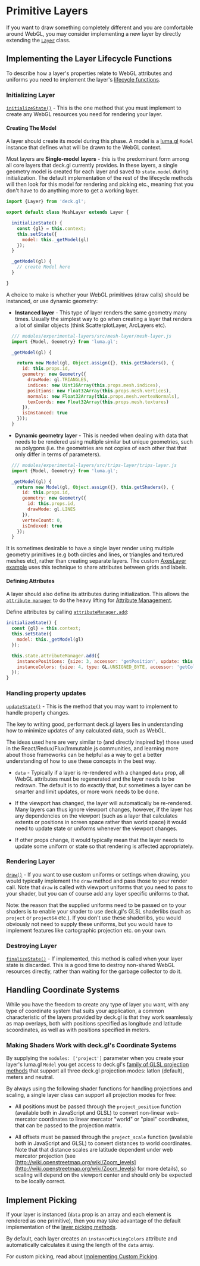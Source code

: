 # Primitive Layers

If you want to draw something completely different and you are comfortable around WebGL, you may consider implementing a new layer by directly extending the [`Layer`](/docs/api-reference/layer.md) class.


## Implementing the Layer Lifecycle Functions

To describe how a layer's properties relate to WebGL attributes and uniforms you need to implement the layer's [lifecycle functions](/docs/developer-guide/layer-lifecycle.md).


### Initializing Layer

[`initializeState()`](/docs/api-reference/layer.md#-initializestate-) - This is the one method that you must implement to create any WebGL resources you need for rendering your layer.


#### Creating The Model

A layer should create its model during this phase. A model is a [luma.gl](https://github.com/uber/luma.gl) `Model` instance that defines what will be drawn to the WebGL context.

Most layers are **Single-model layers** - this is the predominant form among all core layers that deck.gl currently provides. In these layers, a single geometry model is created for each layer and saved to `state.model` during initialization. The default implementation of the rest of the lifecycle methods will then look for this model for rendering and picking etc., meaning that you don't have to do anything more to get a working layer.

```js
import {Layer} from 'deck.gl';

export default class MeshLayer extends Layer {

  initializeState() {
    const {gl} = this.context;
    this.setState({
      model: this._getModel(gl)
    });
  }

  _getModel(gl) {
    // create Model here
  }

}
```

A choice to make is whether your WebGL primitives (draw calls) should be instanced, or use dynamic geometry:

* **Instanced layer** - This type of layer renders the same geometry many times. Usually the simplest way to go when creating a layer that renders a lot of similar objects (think ScatterplotLayer, ArcLayers etc).

```js
  /// modules/experimental-layers/src/mesh-layer/mesh-layer.js
  import {Model, Geometry} from 'luma.gl';

  _getModel(gl) {

    return new Model(gl, Object.assign({}, this.getShaders(), {
      id: this.props.id,
      geometry: new Geometry({
        drawMode: gl.TRIANGLES,
        indices: new Uint16Array(this.props.mesh.indices),
        positions: new Float32Array(this.props.mesh.vertices),
        normals: new Float32Array(this.props.mesh.vertexNormals),
        texCoords: new Float32Array(this.props.mesh.textures)
      }),
      isInstanced: true
    }));
  }
```

* **Dynamic geometry layer** - This is needed when dealing with data that needs to be rendered using multiple similar but unique geometries, such as polygons (i.e. the geometries are not copies of each other that that only differ in terms of parameters).

```js
  /// modules/experimental-layers/src/trips-layer/trips-layer.js
  import {Model, Geometry} from 'luma.gl';

  _getModel(gl) {
    return new Model(gl, Object.assign({}, this.getShaders(), {
      id: this.props.id,
      geometry: new Geometry({
        id: this.props.id,
        drawMode: gl.LINES
      }),
      vertexCount: 0,
      isIndexed: true
    });
  }
```

It is sometimes desirable to have a single layer render using multiple geometry primitives (e.g both circles and lines, or triangles and textured meshes etc), rather than creating separate layers. The custom [AxesLayer example](https://github.com/uber/deck.gl/tree/5.2-release/examples/plot/plot-layer/axes-layer.js) uses this technique to share attributes between grids and labels.


#### Defining Attributes

A layer should also define its attributes during initialization. This allows the [`attribute manager`](/docs/api-reference/attribute-manager.md) to do the heavy lifting for [Attribute Management](/docs/developer-guide/attribute-management.md).

Define attributes by calling [`attributeManager.add`](/docs/api-reference/attribute-manager.md#-add-):

```js
initializeState() {
  const {gl} = this.context;
  this.setState({
    model: this._getModel(gl)
  });

  this.state.attributeManager.add({
    instancePositions: {size: 3, accessor: 'getPosition', update: this.calculateInstancePositions},
    instanceColors: {size: 4, type: GL.UNSIGNED_BYTE, accessor: 'getColor', update: this.calculateInstanceColors}
  });
}
```

### Handling property updates

[`updateState()`](/docs/api-reference/layer.md#-updatestate-) - This is the method that you may want to implement to handle property changes.

The key to writing good, performant deck.gl layers lies in understanding how to minimize updates of any calculated data, such as WebGL.

The ideas used here are very similar to (and directly inspired by) those used in the React/Redux/Flux/Immutable.js communities, and learning more about those frameworks can be helpful as a way to get a better understanding of how to use these concepts in the best way.

* `data` - Typically if a layer is re-rendered with a changed `data` prop, all WebGL attributes must be regenerated and the layer needs to be redrawn. The default is to do exactly that, but sometimes a layer can be smarter and limit updates, or more work needs to be done.

* If the viewport has changed, the layer will automatically be re-rendered. Many layers can thus ignore viewport changes, however, if the layer has any dependencies on the viewport (such as a layer that calculates extents or positions in screen space rather than world space) it would need to update state or uniforms whenever the viewport changes.

* If other props change, it would typically mean that the layer needs to update some uniform or state so that rendering is affected appropriately.


### Rendering Layer

[`draw()`](/docs/api-reference/layer.md#-draw-) - If you want to use custom uniforms or settings when drawing, you would typically implement the `draw` method and pass those to your render call. Note that `draw` is called with viewport uniforms that you need to pass to your shader, but you can of course add any layer specific uniforms to that.

Note: the reason that the supplied uniforms need to be passed on to your shaders is to enable your shader to use deck.gl's GLSL shaderlibs (such as `project` or `project64` etc.). If you don't use these shaderlibs, you would obviously not need to supply these uniforms, but you would have to implement features like cartographic projection etc. on your own.


### Destroying Layer

[`finalizeState()`](/docs/api-reference/layer.md#-finalizestate-) - If implemented, this method is called when your layer state is discarded. This is a good time to destroy non-shared WebGL resources directly, rather than waiting for the garbage collector to do it.


## Handling Coordinate Systems

While you have the freedom to create any type of layer you want, with any type of coordinate system that suits your application, a common characteristic of the layers provided by deck.gl is that they work seamlessly as map overlays, both with positions specified as longitude and latitude scoordinates, as well as with positions specified in meters.

### Making Shaders Work with deck.gl's Coordinate Systems

By supplying the `modules: ['project']` parameter when you create your layer's luma.gl `Model` you get access to deck.gl's [family of GLSL projection methods](/docs/developer-guide/writing-shaders.md#projection-vertex-shader-) that support all three deck.gl projection modes: latlon (default), meters and neutral.

By always using the following shader functions for handling projections and scaling, a single layer class can support all projection modes for free:

* All positions must be passed through the `project_position` function (available both in JavaScript and GLSL) to convert non-linear web-mercator coordinates to linear mercator "world" or "pixel" coordinates, that can be passed to the projection matrix.

* All offsets must be passed through the `project_scale` function (available both in JavaScript and GLSL) to convert distances to world coordinates. Note that that distance scales are latitude dependent under web mercator projection (see [http://wiki.openstreetmap.org/wiki/Zoom_levels](http://wiki.openstreetmap.org/wiki/Zoom_levels) for more details), so scaling will depend on the viewport center and should only be expected to be locally correct.


## Implement Picking

If your layer is instanced (`data` prop is an array and each element is rendered as one primitive), then you may take advantage of the default implementation of the [layer picking methods](/docs/api-reference/layer.md#layer-picking-methods).

By default, each layer creates an `instancePickingColors` attribute and automatically calculates it using the length of the `data` array.

For custom picking, read about [Implementing Custom Picking](/docs/developer-guide/picking.md#implementing-custom-picking).
